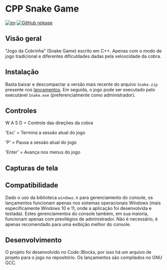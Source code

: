 # CPP Snake Game
[![en](https://img.shields.io/badge/change_lang-en-red.svg)][en]
[![GitHub release](https://img.shields.io/github/release/KaueAbade/CPPSnakeGame.svg?maxAge=3600)][GitHub release]

[en]:  https://github.com/KaueAbade/CPPSnakeGame/blob/main/README.en.md
[GitHub release]:   https://github.com/KaueAbade/CPPSnakeGame/releases


## Visão geral

"Jogo da Cobrinha" (Snake Game) escrito em C++. 
Apenas com o modo de jogo tradicional e diferentes dificuldades dadas pela veloocidade da cobra.


## Instalação
Basta baixar e descompactar a versão mais recente do arquivo `Snake.zip` presente nos [lançamentos](https://github.com/KaueAbade/CPP-Snake-Game/releases).
 Em seguida, o jogo pode ser executado pelo executável `Snake.exe` (preferencialmente como administrador).

## Controles
  W
A S D   =       Controle das direções da cobra

'Esc'   =       Termina a sessão atual do jogo

'P'     =       Pausa a sessão atual do jogo

'Enter' =       Avança nos menus do jogo


## Capturas de tela


## Compatibilidade
Dado o uso da biblioteca `windows.h` para gerenciamento do console, os lançamentos funcionam apenas nos sistemas operacionais Windows (mais especificamente Windows 10 e 11, onde a aplicação foi desenvolvida e testada).
Estes gerenciamentos do console também, em sua maioria, funcionam apenas com previlégios de administrador.
Não é necessário, é apenas recomendado para uma exibição melhor do console.

## Desenvolvimento
O projeto foi desenvolvido no Code::Blocks, por isso há um arquivo de projeto para o jogo no repositório.
Os lançamentos são compilados no GNU GCC.
